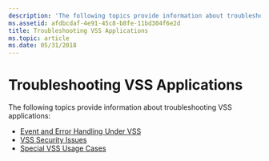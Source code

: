 ```yaml
---
description: 'The following topics provide information about troubleshooting VSS applications: Event and Error Handling Under VSSVSS Security IssuesSpecial VSS Usage Cases'
ms.assetid: afdbcdaf-4e91-45c8-b8fe-11bd304f6e2d
title: Troubleshooting VSS Applications
ms.topic: article
ms.date: 05/31/2018
---
```


# Troubleshooting VSS Applications

The following topics provide information about troubleshooting VSS applications:

-   [Event and Error Handling Under VSS](event-and-error-handling-under-vss.md)
-   [VSS Security Issues](vss-security-issues.md)
-   [Special VSS Usage Cases](special-vss-usage-cases.md)

 

 



